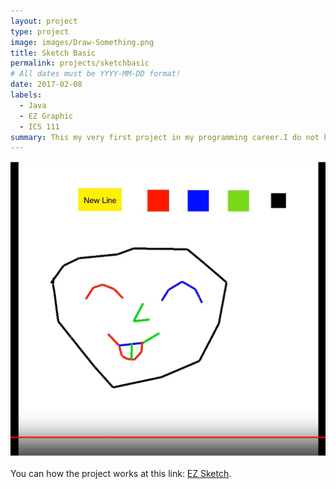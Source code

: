 ```yaml
---
layout: project
type: project
image: images/Draw-Something.png
title: Sketch Basic
permalink: projects/sketchbasic
# All dates must be YYYY-MM-DD format!
date: 2017-02-08
labels:
  - Java
  - EZ Graphic
  - ICS 111
summary: This my very first project in my programming career.I do not have any prior experience with programming.
---
```


<img class="ui medium right floated rounded image" src="../images/Sketching Game.PNG">


You can how the project works at this link: [EZ Sketch](https://www.youtube.com/watch?v=frmWZb9YpKE).



